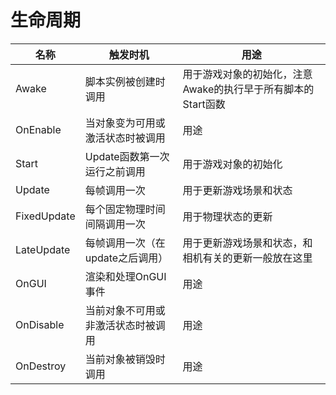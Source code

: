 # 生命周期

| 名称          | 触发时机                | 用途                                  |
| ----------- | ------------------- | ----------------------------------- |
| Awake       | 脚本实例被创建时调用          | 用于游戏对象的初始化，注意Awake的执行早于所有脚本的Start函数 |
| OnEnable    | 当对象变为可用或激活状态时被调用    | 用途                                  |
| Start       | Update函数第一次运行之前调用   | 用于游戏对象的初始化                          |
| Update      | 每帧调用一次              | 用于更新游戏场景和状态                         |
| FixedUpdate | 每个固定物理时间间隔调用一次      | 用于物理状态的更新                           |
| LateUpdate  | 每帧调用一次（在update之后调用） | 用于更新游戏场景和状态，和相机有关的更新一般放在这里          |
| OnGUI       | 渲染和处理OnGUI事件        | 用途                                  |
| OnDisable   | 当前对象不可用或非激活状态时被调用   | 用途                                  |
| OnDestroy   | 当前对象被销毁时调用          | 用途                                  |
